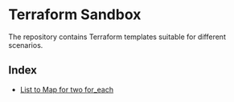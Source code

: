 # Terraform Sandbox
The repository contains Terraform templates suitable for different scenarios.

## Index
- [List to Map for two for_each](./list_to_map4two_for_each/README.md)
